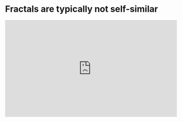 # Fractals are typically not self-similar

<iframe width="560" height="315" src="https://www.youtube.com/embed/gB9n2gHsHN4" frameborder="0" allow="accelerometer; autoplay; clipboard-write; encrypted-media; gyroscope; picture-in-picture" allowfullscreen></iframe>
